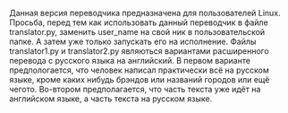 Данная версия переводчика предназначена для пользователей Linux. Просьба, перед тем как использовать данный переводчик в файле translator.py, заменить user_name на свой ник в пользовательской папке. А затем уже только запускать его на исполнение.
Файлы translator1.py и translator2.py являються вариантами расширенного перевода с русского языка на английский.
В первом варианте предпологается, что человек написал практически всё на русском языке, кроме каких нибудь брэндов или названий городов или ещё чегото.
Во-втором предполагается, что часть текста уже идёт на английском языке, а часть текста на русском языке.
